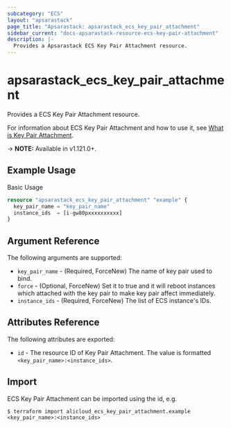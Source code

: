 ```yaml
---
subcategory: "ECS"
layout: "apsarastack"
page_title: "Apsarastack: apsarastack_ecs_key_pair_attachment"
sidebar_current: "docs-apsarastack-resource-ecs-key-pair-attachment"
description: |-
  Provides a Apsarastack ECS Key Pair Attachment resource.
---
```



# apsarastack\_ecs\_key\_pair\_attachment

Provides a ECS Key Pair Attachment resource.

For information about ECS Key Pair Attachment and how to use it, see [What is Key Pair Attachment](https://help.aliyun.com/apsara/enterprise/v_3_16_0_20220117/ecs/enterprise-developer-guide/RebootInstance.html?spm=a2c4g.14484438.10001.266).

-> **NOTE:** Available in v1.121.0+.

## Example Usage

Basic Usage

```terraform
resource "apsarastack_ecs_key_pair_attachment" "example" {
  key_pair_name = "key_pair_name"
  instance_ids  = [i-gw80pxxxxxxxxxx]
}

```

## Argument Reference

The following arguments are supported:

* `key_pair_name` - (Required, ForceNew) The name of key pair used to bind.
* `force` - (Optional, ForceNew) Set it to true and it will reboot instances which attached with the key pair to make key pair affect immediately.
* `instance_ids` - (Required, ForceNew) The list of ECS instance's IDs.

## Attributes Reference

The following attributes are exported:

* `id` - The resource ID of Key Pair Attachment. The value is formatted `<key_pair_name>:<instance_ids>`.

## Import

ECS Key Pair Attachment can be imported using the id, e.g.

```
$ terraform import alicloud_ecs_key_pair_attachment.example <key_pair_name>:<instance_ids>
```
